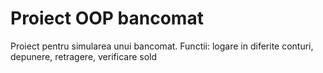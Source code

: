 # Proiect OOP bancomat

Proiect pentru simularea unui bancomat. Functii: logare in diferite conturi, depunere, retragere, verificare sold

